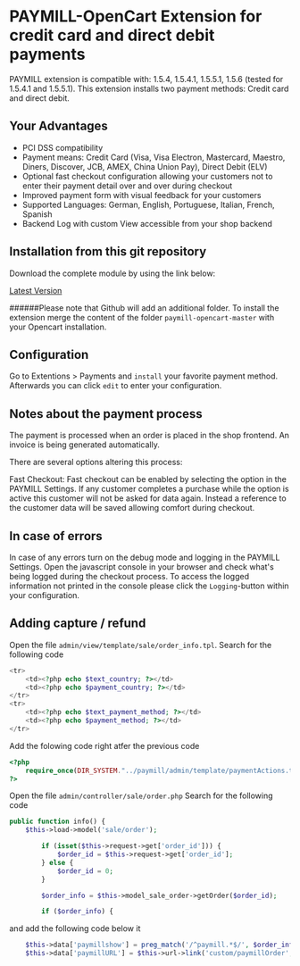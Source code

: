 PAYMILL-OpenCart Extension for credit card and direct debit payments
====================

PAYMILL extension is compatible with: 1.5.4, 1.5.4.1, 1.5.5.1, 1.5.6 (tested for 1.5.4.1 and 1.5.5.1). This extension installs two payment methods: Credit card and direct debit.

## Your Advantages
* PCI DSS compatibility
* Payment means: Credit Card (Visa, Visa Electron, Mastercard, Maestro, Diners, Discover, JCB, AMEX, China Union Pay), Direct Debit (ELV)
* Optional fast checkout configuration allowing your customers not to enter their payment detail over and over during checkout
* Improved payment form with visual feedback for your customers
* Supported Languages: German, English, Portuguese, Italian, French, Spanish
* Backend Log with custom View accessible from your shop backend

## Installation from this git repository

Download the complete module by using the link below:

[Latest Version](https://github.com/Paymill/Paymill-OpenCart/archive/master.zip)

######Please note that Github will add an additional folder.
To install the extension merge the content of the folder `paymill-opencart-master` with your Opencart installation.

## Configuration

Go to Extentions > Payments and `install` your favorite payment method.
Afterwards you can click `edit` to enter your configuration.

## Notes about the payment process

The payment is processed when an order is placed in the shop frontend.
An invoice is being generated automatically.

There are several options altering this process:

Fast Checkout: Fast checkout can be enabled by selecting the option in the PAYMILL Settings. If any customer completes a purchase while the option is active this customer will not be asked for data again. Instead a reference to the customer data will be saved allowing comfort during checkout.

## In case of errors

In case of any errors turn on the debug mode and logging in the PAYMILL Settings. Open the javascript console in your browser and check what's being logged during the checkout process. To access the logged information not printed in the console please click the `Logging`-button within your configuration.

## Adding capture / refund

Open the file `admin/view/template/sale/order_info.tpl`.
Search for the following code
```php
<tr>
    <td><?php echo $text_country; ?></td>
    <td><?php echo $payment_country; ?></td>
</tr>
<tr>
    <td><?php echo $text_payment_method; ?></td>
    <td><?php echo $payment_method; ?></td>
</tr>
```

Add the folowing code right atfer the previous code
```php
<?php
    require_once(DIR_SYSTEM."../paymill/admin/template/paymentActions.tpl");
?>
```

Open the file `admin/controller/sale/order.php`
Search for the following code
```php
public function info() {
    $this->load->model('sale/order');

		if (isset($this->request->get['order_id'])) {
			$order_id = $this->request->get['order_id'];
		} else {
			$order_id = 0;
		}

		$order_info = $this->model_sale_order->getOrder($order_id);

		if ($order_info) {
```
and add the following code below it
```php
    $this->data['paymillshow'] = preg_match('/^paymill.*$/', $order_info['payment_code']);
    $this->data['paymillURL'] = $this->url->link('custom/paymillOrder', '&token=' . $this->session->data['token'] .'&orderId='.$order_id);
```
